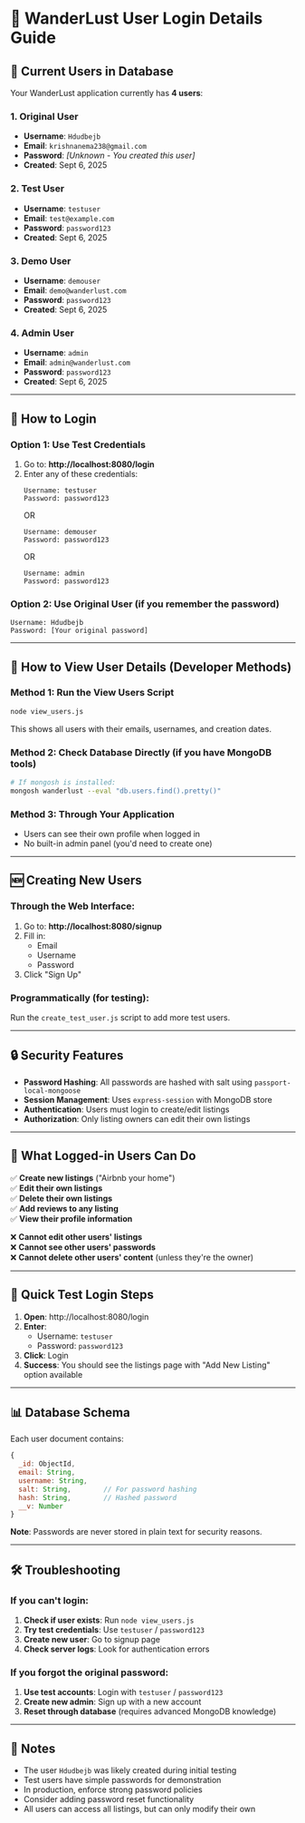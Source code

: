 # 🔐 WanderLust User Login Details Guide

## 👥 Current Users in Database

Your WanderLust application currently has **4 users**:

### 1. **Original User**
- **Username**: `Hdudbejb`
- **Email**: `krishnanema238@gmail.com`
- **Password**: *[Unknown - You created this user]*
- **Created**: Sept 6, 2025

### 2. **Test User**
- **Username**: `testuser`
- **Email**: `test@example.com`
- **Password**: `password123`
- **Created**: Sept 6, 2025

### 3. **Demo User**
- **Username**: `demouser`
- **Email**: `demo@wanderlust.com`
- **Password**: `password123`
- **Created**: Sept 6, 2025

### 4. **Admin User**
- **Username**: `admin`
- **Email**: `admin@wanderlust.com`
- **Password**: `password123`
- **Created**: Sept 6, 2025

---

## 🚪 How to Login

### Option 1: Use Test Credentials
1. Go to: **http://localhost:8080/login**
2. Enter any of these credentials:
   ```
   Username: testuser
   Password: password123
   ```
   OR
   ```
   Username: demouser
   Password: password123
   ```
   OR
   ```
   Username: admin
   Password: password123
   ```

### Option 2: Use Original User (if you remember the password)
```
Username: Hdudbejb
Password: [Your original password]
```

---

## 🔧 How to View User Details (Developer Methods)

### Method 1: Run the View Users Script
```bash
node view_users.js
```
This shows all users with their emails, usernames, and creation dates.

### Method 2: Check Database Directly (if you have MongoDB tools)
```bash
# If mongosh is installed:
mongosh wanderlust --eval "db.users.find().pretty()"
```

### Method 3: Through Your Application
- Users can see their own profile when logged in
- No built-in admin panel (you'd need to create one)

---

## 🆕 Creating New Users

### Through the Web Interface:
1. Go to: **http://localhost:8080/signup**
2. Fill in:
   - Email
   - Username  
   - Password
3. Click "Sign Up"

### Programmatically (for testing):
Run the `create_test_user.js` script to add more test users.

---

## 🔒 Security Features

- **Password Hashing**: All passwords are hashed with salt using `passport-local-mongoose`
- **Session Management**: Uses `express-session` with MongoDB store
- **Authentication**: Users must login to create/edit listings
- **Authorization**: Only listing owners can edit their own listings

---

## 🎯 What Logged-in Users Can Do

✅ **Create new listings** ("Airbnb your home")  
✅ **Edit their own listings**  
✅ **Delete their own listings**  
✅ **Add reviews to any listing**  
✅ **View their profile information**  

❌ **Cannot edit other users' listings**  
❌ **Cannot see other users' passwords**  
❌ **Cannot delete other users' content** (unless they're the owner)

---

## 🚀 Quick Test Login Steps

1. **Open**: http://localhost:8080/login
2. **Enter**: 
   - Username: `testuser`
   - Password: `password123`
3. **Click**: Login
4. **Success**: You should see the listings page with "Add New Listing" option available

---

## 📊 Database Schema

Each user document contains:
```javascript
{
  _id: ObjectId,
  email: String,
  username: String,
  salt: String,        // For password hashing
  hash: String,        // Hashed password
  __v: Number
}
```

**Note**: Passwords are never stored in plain text for security reasons.

---

## 🛠️ Troubleshooting

### If you can't login:
1. **Check if user exists**: Run `node view_users.js`
2. **Try test credentials**: Use `testuser` / `password123`
3. **Create new user**: Go to signup page
4. **Check server logs**: Look for authentication errors

### If you forgot the original password:
1. **Use test accounts**: Login with `testuser` / `password123`
2. **Create new admin**: Sign up with a new account
3. **Reset through database** (requires advanced MongoDB knowledge)

---

## 📝 Notes

- The user `Hdudbejb` was likely created during initial testing
- Test users have simple passwords for demonstration
- In production, enforce strong password policies
- Consider adding password reset functionality
- All users can access all listings, but can only modify their own
